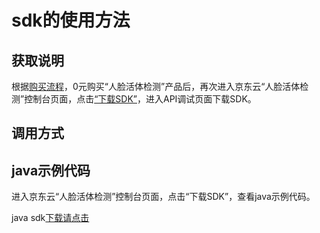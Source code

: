 # **sdk的使用方法**

## 获取说明 
根据[购买流程](../Pricing/Purchase-Process.md)，0元购买“人脸活体检测”产品后，再次进入京东云“人脸活体检测”控制台页面，点击[“下载SDK”](https://jdai.oss.cn-north-1.jcloudcs.com/aisdk/sdk/java.zip)，进入API调试页面下载SDK。

## 调用方式

## java示例代码
进入京东云“人脸活体检测”控制台页面，点击“下载SDK”，查看java示例代码。

java sdk[下载请点击](https://jdai.oss.cn-north-1.jcloudcs.com/aisdk/sdk/java.zip)

